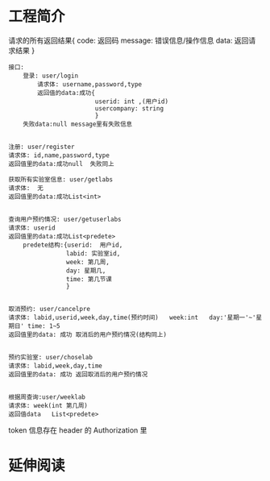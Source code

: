 # 工程简介
请求的所有返回结果{
    code: 返回码
    message: 错误信息/操作信息
    data: 返回请求结果
}

    接口:
        登录: user/login   			
            请求体: username,password,type	
            返回值的data:成功{
                            userid: int ,(用户id)
                            usercompany: string
                            }
        失败data:null message里有失败信息
	
	
	注册: user/register  			
	请求体: id,name,password,type	
	返回值里的data:成功null  失败同上
	
	获取所有实验室信息: user/getlabs  	
	请求体:  无			
	返回值里的data:成功List<int>
	
	
	查询用户预约情况: user/getuserlabs	
	请求体: userid			
	返回值里的data:成功List<predete>
		predete结构:{userid:  用户id,
		            labid: 实验室id,
		            week: 第几周,
		            day: 星期几,
		            time: 第几节课
		            }
	
	
	取消预约: user/cancelpre		
	请求体: labid,userid,week,day,time(预约时间)	week:int   day:'星期一'~'星期日' time: 1~5
	返回值里的data: 成功 取消后的用户预约情况(结构同上)
	
	
	预约实验室: user/choselab		
	请求体: labid,week,day,time		
	返回值里的data: 成功 返回取消后的用户预约情况
	
	
	根据周查询:user/weeklab		
	请求体: week(int 第几周)		
	返回值data   List<predete>

token 信息存在 header 的 Authorization 里

# 延伸阅读

